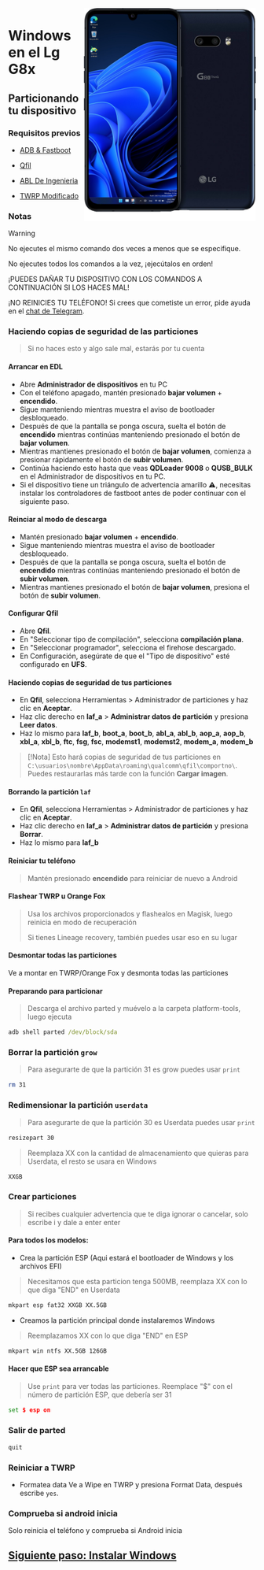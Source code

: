 <img align="right" src="/devices/mh2lm.png" width="350" alt="Windows en el Lg G8x">

# Windows en el Lg G8x 

## Particionando tu dispositivo

### Requisitos previos
- [ADB & Fastboot](https://developer.android.com/studio/releases/platform-tools)

- [Qfil](https://github.com/woa-lge/Port-Windows-11-Lge-devices/releases/tag/qfil)

- [ABL De Ingenieria](https://github.com/woa-lge/Port-Windows-11-Lge-devices/releases/download/abl/engabl_sm8150_lge.bin)

- [TWRP Modificado](https://github.com/woa-lge/Port-Windows-11-Lge-devices/releases/download/recoveries/Modded-twrp-g8x.img)

### Notas
> [!Warning]  
> 
> No ejecutes el mismo comando dos veces a menos que se especifique.
>  
> No ejecutes todos los comandos a la vez, ¡ejecútalos en orden!
>
> ¡PUEDES DAÑAR TU DISPOSITIVO CON LOS COMANDOS A CONTINUACIÓN SI LOS HACES MAL!
>
> ¡NO REINICIES TU TELÉFONO! Si crees que cometiste un error, pide ayuda en el [chat de Telegram](https://t.me/winong8x).

### Haciendo copias de seguridad de las particiones
> Si no haces esto y algo sale mal, estarás por tu cuenta

#### Arrancar en EDL
- Abre **Administrador de dispositivos** en tu PC
- Con el teléfono apagado, mantén presionado **bajar volumen** + **encendido**.
- Sigue manteniendo mientras muestra el aviso de bootloader desbloqueado.
- Después de que la pantalla se ponga oscura, suelta el botón de **encendido** mientras continúas manteniendo presionado el botón de **bajar volumen**.
- Mientras mantienes presionado el botón de **bajar volumen**, comienza a presionar rápidamente el botón de **subir volumen**.
- Continúa haciendo esto hasta que veas **QDLoader 9008** o **QUSB_BULK** en el Administrador de dispositivos en tu PC.
- Si el dispositivo tiene un triángulo de advertencia amarillo ⚠️, necesitas instalar los controladores de fastboot antes de poder continuar con el siguiente paso.

#### Reinciar al modo de descarga
- Mantén presionado **bajar volumen** + **encendido**.
- Sigue manteniendo mientras muestra el aviso de bootloader desbloqueado.
- Después de que la pantalla se ponga oscura, suelta el botón de **encendido** mientras continúas manteniendo presionado el botón de **subir volumen**.
- Mientras mantienes presionado el botón de **bajar volumen**, presiona el botón de **subir volumen**.

#### Configurar Qfil
- Abre **Qfil**.
- En "Seleccionar tipo de compilación", selecciona **compilación plana**.
- En "Seleccionar programador", selecciona el firehose descargado.
- En Configuración, asegúrate de que el "Tipo de dispositivo" esté configurado en **UFS**.

#### Haciendo copias de seguridad de tus particiones
- En **Qfil**, selecciona Herramientas > Administrador de particiones y haz clic en **Aceptar**.
- Haz clic derecho en **laf_a** > **Administrar datos de partición** y presiona **Leer datos**.
- Haz lo mismo para **laf_b**, **boot_a**, **boot_b**, **abl_a**, **abl_b**, **aop_a**, **aop_b**, **xbl_a**, **xbl_b**, **ftc**, **fsg**, **fsc**, **modemst1**, **modemst2**, **modem_a**, **modem_b**

> [!Nota]
> Esto hará copias de seguridad de tus particiones en `C:\usuarios\nombre\AppData\roaming\qualcomm\qfil\comportno\`. Puedes restaurarlas más tarde con la función **Cargar imagen**.

#### Borrando la partición `laf`
- En **Qfil**, selecciona Herramientas > Administrador de particiones y haz clic en **Aceptar**.
- Haz clic derecho en **laf_a** > **Administrar datos de partición** y presiona **Borrar**.
- Haz lo mismo para **laf_b**

#### Reiniciar tu teléfono
> Mantén presionado **encendido** para reiniciar de nuevo a Android

#### Flashear TWRP u Orange Fox
> Usa los archivos proporcionados y flashealos en Magisk, luego reinicia en modo de recuperación
>
> Si tienes Lineage recovery, también puedes usar eso en su lugar

#### Desmontar todas las particiones
Ve a montar en TWRP/Orange Fox y desmonta todas las particiones

#### Preparando para particionar
> Descarga el archivo parted y muévelo a la carpeta platform-tools, luego ejecuta
```cmd
adb shell parted /dev/block/sda
```

### Borrar la partición `grow` 
> Para asegurarte de que la partición 31 es grow puedes usar
>  `print`
```sh
rm 31
```

### Redimensionar la partición `userdata` 
> Para asegurarte de que la partición 30 es Userdata puedes usar
>  `print`
```sh
resizepart 30
```
> Reemplaza XX con la cantidad de almacenamiento que quieras para Userdata, el resto se usara en Windows
```sh
XXGB
```

### Crear particiones
> Si recibes cualquier advertencia que te diga ignorar o cancelar, solo escribe i y dale a enter enter

#### Para todos los modelos:
- Crea la partición ESP (Aqui estará el bootloader de Windows y los archivos EFI)
>Necesitamos que esta particion tenga 500MB, reemplaza XX con lo que diga "END" en Userdata
```sh
mkpart esp fat32 XXGB XX.5GB
```

- Creamos la partición principal donde instalaremos Windows
> Reemplazamos XX con lo que diga "END" en ESP
```sh
mkpart win ntfs XX.5GB 126GB
```

#### Hacer que ESP sea arrancable
> Use `print` para ver todas las particiones. Reemplace "$" con el número de partición ESP, que debería ser 31
```cmd
set $ esp on
```

### Salir de parted
```sh
quit
```

### Reiniciar a TWRP
- Formatea data
Ve a Wipe en TWRP y presiona Format Data, 
después escribe `yes`.

### Comprueba si android inicia
Solo reinicia el teléfono y comprueba si Android inicia

## [Siguiente paso: Instalar Windows](2-Instalacion.md)
